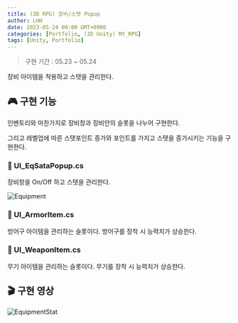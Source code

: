 ```yaml
---
title: (3D RPG) 장비/스탯 Popup
author: LHH
date: 2023-05-24 00:00 GMT+0900
categories: [Portfolio, (3D Unity) MY_RPG]
tags: [Unity, Portfolio]
---
```


> 구현 기간 : 05.23 ~ 05.24

장비 아이템을 착용하고 스탯을 관리한다.

## 🎮 구현 기능
인벤토리와 마찬가지로 장비창과 장비안의 슬롯을 나누어 구현한다.

그리고 레벨업에 따른 스탯포인트 증가와 포인트를 가지고 스탯을 증가시키는 기능을 구현한다.

### 📝 UI_EqSataPopup.cs
장비창을 On/Off 하고 스탯을 관리한다.

![Equipment](https://github.com/LHuHyeon/LHuHyeon.github.io/assets/110723307/8c09799e-d713-4799-8ac1-6a6e891a2eb4)

### 📝 UI_ArmorItem.cs
방어구 아이템을 관리하는 슬롯이다. 방어구를 장착 시 능력치가 상승한다.

### 📝 UI_WeaponItem.cs
무기 아이템을 관리하는 슬롯이다. 무기를 장착 시 능력치가 상승한다.

## 🎬 구현 영상
![EquipmentStat](https://github.com/LHuHyeon/LHuHyeon.github.io/assets/110723307/4478188e-9967-4fe2-84ee-733c6d6dda29)
